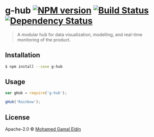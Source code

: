 # g-hub [![NPM version][npm-image]][npm-url] [![Build Status][travis-image]][travis-url] [![Dependency Status][daviddm-image]][daviddm-url]
> A modular hub for data visualization, modelling, and real-time monitoring of the product.

## Installation

```sh
$ npm install --save g-hub
```

## Usage

```js
var gHub = require('g-hub');

gHub('Rainbow');
```
## License

Apache-2.0 © [Mohamed Gamal Eldin]()


[npm-image]: https://badge.fury.io/js/g-hub.svg
[npm-url]: https://npmjs.org/package/g-hub
[travis-image]: https://travis-ci.org//g-hub.svg?branch=master
[travis-url]: https://travis-ci.org//g-hub
[daviddm-image]: https://david-dm.org//g-hub.svg?theme=shields.io
[daviddm-url]: https://david-dm.org//g-hub

